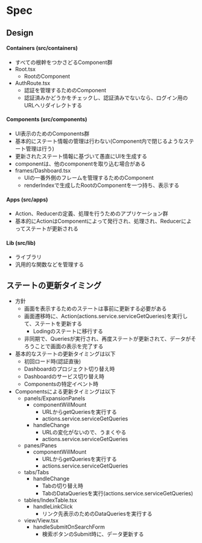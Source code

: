 # Spec


## Design

#### Containers (src/containers)
* すべての根幹をつかさどるComponent群
* Root.tsx
  * RootのComponent
* AuthRoute.tsx
  * 認証を管理するためのComponent
  * 認証済みかどうかをチェックし、認証済みでないなら、ログイン用のURLへリダイレクトする


#### Components (src/components)
* UI表示のためのComponents群
* 基本的にステート情報の管理は行わない(Component内で閉じるようなステート管理は行う)
* 更新されたステート情報に基づいて愚直にUIを生成する
* componentは、他のcomponentを取り込む場合がある
* frames/Dashboard.tsx
  * UIの一番外側のフレームを管理するためのComponent
  * renderIndexで生成したRootのComponentを一つ持ち、表示する


#### Apps (src/apps)
* Action、Reducerの定義、処理を行うためのアプリケーション群
* 基本的にActionはComponentによって発行され、処理され、Reducerによってステートが更新される


#### Lib (src/lib)
* ライブラリ
* 汎用的な関数などを管理する



## ステートの更新タイミング
* 方針
  * 画面を表示するためのステートは事前に更新する必要がある
  * 画面遷移時に、Action(actions.service.serviceGetQueries)を実行して、ステートを更新する
    * Lodingのステートに移行する
  * 非同期で、Queriesが実行され、再度ステートが更新されて、データがそろうことで画面の表示を完了する
* 基本的なステートの更新タイミングは以下
  * 初回ロード時(認証直後)
  * Dashboardのプロジェクト切り替え時
  * Dashboardのサービス切り替え時
  * Componentsの特定イベント時
* Componentsによる更新タイミングは以下
  * panels/ExpansionPanels
    * componentWillMount
      * URLからgetQueriesを実行する
      * actions.service.serviceGetQueries
    * handleChange
      * URLの変化がないので、うまくやる
      * actions.service.serviceGetQueries
  * panes/Panes
    * componentWillMount
      * URLからgetQueriesを実行する
      * actions.service.serviceGetQueries
  * tabs/Tabs
    * handleChange
      * Tabの切り替え時
      * TabのDataQueriesを実行(actions.service.serviceGetQueries)
  * tables/IndexTable.tsx
    * handleLinkClick
      * リンク先表示のためのDataQueriesを実行する
  * view/View.tsx
    * handleSubmitOnSearchForm
      * 検索ボタンのSubmit時に、データ更新する
